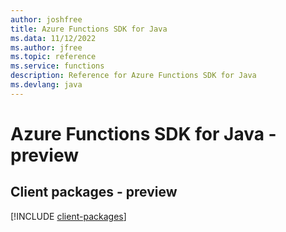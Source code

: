 ```yaml
---
author: joshfree
title: Azure Functions SDK for Java
ms.data: 11/12/2022
ms.author: jfree
ms.topic: reference
ms.service: functions
description: Reference for Azure Functions SDK for Java
ms.devlang: java
---
```

# Azure Functions SDK for Java - preview

## Client packages - preview
[!INCLUDE [client-packages](functions-client-index.md)]